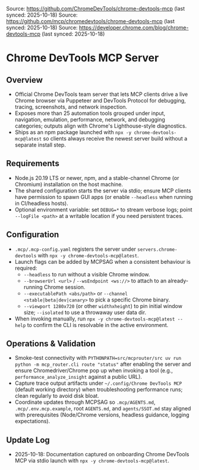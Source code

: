 Source: https://github.com/ChromeDevTools/chrome-devtools-mcp (last synced: 2025-10-18)
Source: https://github.com/mcp/chromedevtools/chrome-devtools-mcp (last synced: 2025-10-18)
Source: https://developer.chrome.com/blog/chrome-devtools-mcp (last synced: 2025-10-18)

# Chrome DevTools MCP Server

## Overview
- Official Chrome DevTools team server that lets MCP clients drive a live Chrome browser via Puppeteer and DevTools Protocol for debugging, tracing, screenshots, and network inspection.
- Exposes more than 25 automation tools grouped under input, navigation, emulation, performance, network, and debugging categories; outputs align with Chrome's Lighthouse-style diagnostics.
- Ships as an npm package launched with `npx -y chrome-devtools-mcp@latest` so clients always receive the newest server build without a separate install step.

## Requirements
- Node.js 20.19 LTS or newer, npm, and a stable-channel Chrome (or Chromium) installation on the host machine.
- The shared configuration starts the server via stdio; ensure MCP clients have permission to spawn GUI apps (or enable `--headless` when running in CI/headless hosts).
- Optional environment variable: set `DEBUG=*` to stream verbose logs; point `--logFile <path>` at a writable location if you need persistent traces.

## Configuration
- `.mcp/.mcp-config.yaml` registers the server under `servers.chrome-devtools` with `npx -y chrome-devtools-mcp@latest`.
- Launch flags can be added by MCPSAG when a consistent behaviour is required:
  - `--headless` to run without a visible Chrome window.
  - `--browserUrl <url>` / `--wsEndpoint <ws://>` to attach to an already-running Chrome session.
  - `--executablePath <abs/path>` or `--channel <stable|beta|dev|canary>` to pick a specific Chrome binary.
  - `--viewport 1280x720` (or other `widthxheight`) to pin initial window size; `--isolated` to use a throwaway user data dir.
- When invoking manually, run `npx -y chrome-devtools-mcp@latest --help` to confirm the CLI is resolvable in the active environment.

## Operations & Validation
- Smoke-test connectivity with `PYTHONPATH=src/mcprouter/src uv run python -m mcp_router.cli route "status"` after enabling the server and ensure Chromedriver/Chrome pop up when invoking a tool (e.g., `performance_analyze_insight` against a public URL).
- Capture trace output artifacts under `~/.config/Chrome DevTools MCP` (default working directory) when troubleshooting performance runs; clean regularly to avoid disk bloat.
- Coordinate updates through MCPSAG so `.mcp/AGENTS.md`, `.mcp/.env.mcp.example`, root `AGENTS.md`, and `agents/SSOT.md` stay aligned with prerequisites (Node/Chrome versions, headless guidance, logging expectations).

## Update Log
- 2025-10-18: Documentation captured on onboarding Chrome DevTools MCP via stdio launch with `npx -y chrome-devtools-mcp@latest`.
